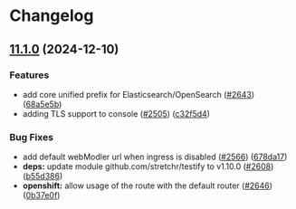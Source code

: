# Changelog

## [11.1.0](https://github.com/camunda/camunda-platform-helm/compare/camunda-platform-8.6-v11.0.4...camunda-platform-8.6-11.1.0) (2024-12-10)


### Features

* add core unified prefix for Elasticsearch/OpenSearch ([#2643](https://github.com/camunda/camunda-platform-helm/issues/2643)) ([68a5e5b](https://github.com/camunda/camunda-platform-helm/commit/68a5e5bff96c32c7a54977ebad52913a377b35e6))
* adding TLS support to console ([#2505](https://github.com/camunda/camunda-platform-helm/issues/2505)) ([c32f5d4](https://github.com/camunda/camunda-platform-helm/commit/c32f5d4a911d0484001219df7b9a05f836c1b69f))


### Bug Fixes

* add default webModler url when ingress is disabled ([#2566](https://github.com/camunda/camunda-platform-helm/issues/2566)) ([678da17](https://github.com/camunda/camunda-platform-helm/commit/678da176b47323e3c63247e0b805a4d44f3979ed))
* **deps:** update module github.com/stretchr/testify to v1.10.0 ([#2608](https://github.com/camunda/camunda-platform-helm/issues/2608)) ([b55d386](https://github.com/camunda/camunda-platform-helm/commit/b55d386d0009a86312a58dd69332c8b54874a1cf))
* **openshift:** allow usage of the route with the default router ([#2646](https://github.com/camunda/camunda-platform-helm/issues/2646)) ([0b37e0f](https://github.com/camunda/camunda-platform-helm/commit/0b37e0fdd4c9de40f19a5ee1893668c54e8574e2))
